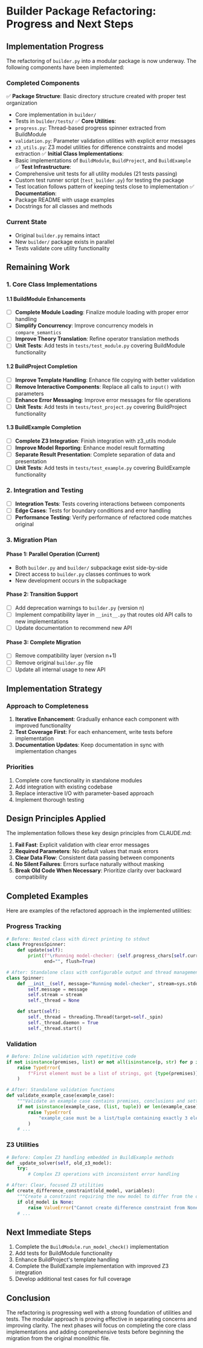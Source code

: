 # Builder Package Refactoring: Progress and Next Steps

## Implementation Progress

The refactoring of `builder.py` into a modular package is now underway. The following components have been implemented:

### Completed Components

✅ **Package Structure**: Basic directory structure created with proper test organization

- Core implementation in `builder/`
- Tests in `builder/tests/`
  ✅ **Core Utilities**:
- `progress.py`: Thread-based progress spinner extracted from BuildModule
- `validation.py`: Parameter validation utilities with explicit error messages
- `z3_utils.py`: Z3 model utilities for difference constraints and model extraction
  ✅ **Initial Class Implementations**:
- Basic implementations of `BuildModule`, `BuildProject`, and `BuildExample`
  ✅ **Test Infrastructure**:
- Comprehensive unit tests for all utility modules (21 tests passing)
- Custom test runner script (`test_builder.py`) for testing the package
- Test location follows pattern of keeping tests close to implementation
  ✅ **Documentation**:
- Package README with usage examples
- Docstrings for all classes and methods

### Current State

- Original `builder.py` remains intact
- New `builder/` package exists in parallel
- Tests validate core utility functionality

## Remaining Work

### 1. Core Class Implementations

#### 1.1 BuildModule Enhancements

- [ ] **Complete Module Loading**: Finalize module loading with proper error handling
- [ ] **Simplify Concurrency**: Improve concurrency models in `compare_semantics`
- [ ] **Improve Theory Translation**: Refine operator translation methods
- [ ] **Unit Tests**: Add tests in `tests/test_module.py` covering BuildModule functionality

#### 1.2 BuildProject Completion

- [ ] **Improve Template Handling**: Enhance file copying with better validation
- [ ] **Remove Interactive Components**: Replace all calls to `input()` with parameters
- [ ] **Enhance Error Messaging**: Improve error messages for file operations
- [ ] **Unit Tests**: Add tests in `tests/test_project.py` covering BuildProject functionality

#### 1.3 BuildExample Completion

- [ ] **Complete Z3 Integration**: Finish integration with z3_utils module
- [ ] **Improve Model Reporting**: Enhance model result formatting
- [ ] **Separate Result Presentation**: Complete separation of data and presentation
- [ ] **Unit Tests**: Add tests in `tests/test_example.py` covering BuildExample functionality

### 2. Integration and Testing

- [ ] **Integration Tests**: Tests covering interactions between components
- [ ] **Edge Cases**: Tests for boundary conditions and error handling
- [ ] **Performance Testing**: Verify performance of refactored code matches original

### 3. Migration Plan

#### Phase 1: Parallel Operation (Current)

- Both `builder.py` and `builder/` subpackage exist side-by-side
- Direct access to `builder.py` classes continues to work
- New development occurs in the subpackage

#### Phase 2: Transition Support

- [ ] Add deprecation warnings to `builder.py` (version n)
- [ ] Implement compatibility layer in `__init__.py` that routes old API calls to new implementations
- [ ] Update documentation to recommend new API

#### Phase 3: Complete Migration

- [ ] Remove compatibility layer (version n+1)
- [ ] Remove original `builder.py` file
- [ ] Update all internal usage to new API

## Implementation Strategy

### Approach to Completeness

1. **Iterative Enhancement**: Gradually enhance each component with improved functionality
2. **Test Coverage First**: For each enhancement, write tests before implementation
3. **Documentation Updates**: Keep documentation in sync with implementation changes

### Priorities

1. Complete core functionality in standalone modules
2. Add integration with existing codebase
3. Replace interactive I/O with parameter-based approach
4. Implement thorough testing

## Design Principles Applied

The implementation follows these key design principles from CLAUDE.md:

1. **Fail Fast**: Explicit validation with clear error messages
2. **Required Parameters**: No default values that mask errors
3. **Clear Data Flow**: Consistent data passing between components
4. **No Silent Failures**: Errors surface naturally without masking
5. **Break Old Code When Necessary**: Prioritize clarity over backward compatibility

## Completed Examples

Here are examples of the refactored approach in the implemented utilities:

### Progress Tracking

```python
# Before: Nested class with direct printing to stdout
class ProgressSpinner:
    def update(self):
        print(f"\rRunning model-checker: {self.progress_chars[self.current]}",
              end="", flush=True)

# After: Standalone class with configurable output and thread management
class Spinner:
    def __init__(self, message="Running model-checker", stream=sys.stdout):
        self.message = message
        self.stream = stream
        self._thread = None

    def start(self):
        self._thread = threading.Thread(target=self._spin)
        self._thread.daemon = True
        self._thread.start()
```

### Validation

```python
# Before: Inline validation with repetitive code
if not isinstance(premises, list) or not all(isinstance(p, str) for p in premises):
    raise TypeError(
        f"First element must be a list of strings, got {type(premises)}"
    )

# After: Standalone validation functions
def validate_example_case(example_case):
    """Validate an example case contains premises, conclusions and settings."""
    if not isinstance(example_case, (list, tuple)) or len(example_case) != 3:
        raise TypeError(
            "example_case must be a list/tuple containing exactly 3 elements"
        )
    # ...
```

### Z3 Utilities

```python
# Before: Complex Z3 handling embedded in BuildExample methods
def _update_solver(self, old_z3_model):
    try:
        # Complex Z3 operations with inconsistent error handling

# After: Clear, focused Z3 utilities
def create_difference_constraint(old_model, variables):
    """Create a constraint requiring the new model to differ from the old one."""
    if old_model is None:
        raise ValueError("Cannot create difference constraint from None model")
    # ...
```

## Next Immediate Steps

1. Complete the `BuildModule.run_model_check()` implementation
2. Add tests for BuildModule functionality
3. Enhance BuildProject's template handling
4. Complete the BuildExample implementation with improved Z3 integration
5. Develop additional test cases for full coverage

## Conclusion

The refactoring is progressing well with a strong foundation of utilities and tests. The modular approach is proving effective in separating concerns and improving clarity. The next phases will focus on completing the core class implementations and adding comprehensive tests before beginning the migration from the original monolithic file.
